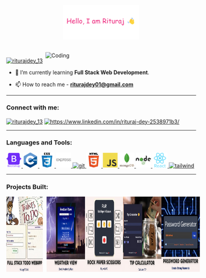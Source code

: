 

<p align="center"><img width="40%" alt="Hello, I'm Rituraj." src="./assets/1664861163.jpg" /></p>
<br />
<img align="right" alt="Coding" width="400" src="https://cdn.dribbble.com/users/1848694/screenshots/4452371/media/3051dc3458878bd54e38ebdefe65ba85.gif">



<p align="left"> <a href="https://twitter.com/rituraj__13" target="blank"><img src="https://img.shields.io/twitter/follow/riturajdey_13?logo=twitter&style=for-the-badge" alt="riturajdey_13" /></a> </p>

- 🌱 I’m currently learning **Full Stack Web Development**.

- 📫 How to reach me - **riturajdey01@gmail.com**

<hr>

<h3 align="left">Connect with me:</h3>
<p align="left">
<a href="https://twitter.com/rituraj__13" target="blank"><img align="center" src="https://raw.githubusercontent.com/rahuldkjain/github-profile-readme-generator/master/src/images/icons/Social/twitter.svg" alt="riturajdey_13" height="30" width="40" /></a>
<a href="https://linkedin.com/in/https://www.linkedin.com/in/rituraj-dey-2538971b3/" target="blank"><img align="center" src="https://raw.githubusercontent.com/rahuldkjain/github-profile-readme-generator/master/src/images/icons/Social/linked-in-alt.svg" alt="https://www.linkedin.com/in/rituraj-dey-2538971b3/" height="30" width="40" /></a>
</p>

<hr>

<h3 align="left">Languages and Tools:</h3>
<p align="left"> <a href="https://getbootstrap.com" target="_blank" rel="noreferrer"> <img src="https://raw.githubusercontent.com/devicons/devicon/master/icons/bootstrap/bootstrap-plain-wordmark.svg" alt="bootstrap" width="40" height="40"/> </a> <a href="https://www.w3schools.com/cpp/" target="_blank" rel="noreferrer"> <img src="https://raw.githubusercontent.com/devicons/devicon/master/icons/cplusplus/cplusplus-original.svg" alt="cplusplus" width="40" height="40"/> </a> <a href="https://www.w3schools.com/css/" target="_blank" rel="noreferrer"> <img src="https://raw.githubusercontent.com/devicons/devicon/master/icons/css3/css3-original-wordmark.svg" alt="css3" width="40" height="40"/> </a> <a href="https://expressjs.com" target="_blank" rel="noreferrer"> <img src="https://raw.githubusercontent.com/devicons/devicon/master/icons/express/express-original-wordmark.svg" alt="express" width="40" height="40"/> </a> <a href="https://git-scm.com/" target="_blank" rel="noreferrer"> <img src="https://www.vectorlogo.zone/logos/git-scm/git-scm-icon.svg" alt="git" width="40" height="40"/> </a> <a href="https://www.w3.org/html/" target="_blank" rel="noreferrer"> <img src="https://raw.githubusercontent.com/devicons/devicon/master/icons/html5/html5-original-wordmark.svg" alt="html5" width="40" height="40"/> </a> <a href="https://developer.mozilla.org/en-US/docs/Web/JavaScript" target="_blank" rel="noreferrer"> <img src="https://raw.githubusercontent.com/devicons/devicon/master/icons/javascript/javascript-original.svg" alt="javascript" width="40" height="40"/> </a> <a href="https://www.mongodb.com/" target="_blank" rel="noreferrer"> <img src="https://raw.githubusercontent.com/devicons/devicon/master/icons/mongodb/mongodb-original-wordmark.svg" alt="mongodb" width="40" height="40"/> </a> <a href="https://nodejs.org" target="_blank" rel="noreferrer"> <img src="https://raw.githubusercontent.com/devicons/devicon/master/icons/nodejs/nodejs-original-wordmark.svg" alt="nodejs" width="40" height="40"/> </a> <a href="https://reactjs.org/" target="_blank" rel="noreferrer"> <img src="https://raw.githubusercontent.com/devicons/devicon/master/icons/react/react-original-wordmark.svg" alt="react" width="40" height="40"/> </a> <a href="https://tailwindcss.com/" target="_blank" rel="noreferrer"> <img src="https://www.vectorlogo.zone/logos/tailwindcss/tailwindcss-icon.svg" alt="tailwind" width="40" height="40"/> </a> </p>


<hr>


<h3 align="left">Projects Built:</h3>
<div style="display: flex;">
    <a href="https://github.com/Rituraj-13/Todo-Webapp"><img style="width: 200px; height: 200px;" src="./assets/todo_webapp.png" alt=""></a>
    <a href="https://github.com/Rituraj-13/Weather-View"><img style="width: 200px; height: 200px; margin-left: 10px;" src="./assets/weather_view.png" alt=""></a>
    <a href="https://github.com/Rituraj-13/Rock-Paper-Scissor-Game"><img style="width: 200px; height: 200px; margin-left: 10px;" src="./assets/game.png" alt=""></a>
    <a href="https://github.com/Rituraj-13/Tip-Calculator"><img style="width: 200px; height: 200px; margin-left: 10px;" src="./assets/tip_calculator.png" alt=""></a>
    <a href="https://github.com/Rituraj-13/Password-Generator"><img style="width: 200px; height: 200px; margin-left: 10px;" src="./assets/password_generator.png" alt=""></a>
</div>

